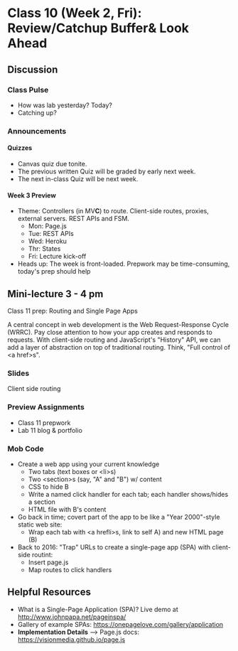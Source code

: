# Class 10 (Week 2, Fri): Review/Catchup Buffer&amp; Look Ahead

## Discussion

### Class Pulse
- How was lab yesterday? Today?
- Catching up?

### Announcements

#### Quizzes
- Canvas quiz due tonite.
- The previous written Quiz will be graded by early next week.
- The next in-class Quiz will be next week.

#### Week 3 Preview
- Theme: Controllers (in MV**C**) to route. Client-side routes, proxies, external servers. REST APIs and FSM.
  - Mon: Page.js
  - Tue: REST APIs
  - Wed: Heroku
  - Thr: States
  - Fri: Lecture kick-off
- Heads up: The week is front-loaded. Prepwork may be time-consuming, today's prep should help

## Mini-lecture 3 - 4 pm
Class 11 prep: Routing and Single Page Apps

A central concept in web development is the Web Request-Response Cycle (WRRC). Pay close attention to how your app creates and responds to requests. With client-side routing and JavaScript's "History" API, we can add a layer of abstraction on top of traditional routing. Think, "Full control of &lt;a href&gt;s".

### Slides
Client side routing

### Preview Assignments
- Class 11 prepwork
- Lab 11 blog &amp; portfolio

### Mob Code
- Create a web app using your current knowledge
  - Two tabs (text boxes or &lt;li&gt;s)
  - Two &lt;section&gt;s (say, "A" and "B") w/ content
  - CSS to hide B
  - Write a named click handler for each tab; each handler shows/hides a section
  - HTML file with B's content
- Go back in time; covert part of the app to be like a "Year 2000"-style static web site:
  - Wrap each tab with &lt;a hrefli&gt;s, link to self A) and new HTML page (B)
- Back to 2016: "Trap" URLs to create a single-page app (SPA) with client-side routint:
  - Insert page.js
  - Map routes to click handlers

## Helpful Resources
- What is a Single-Page Application (SPA)? Live demo at http://www.johnpapa.net/pageinspa/
- Gallery of example SPAs: https://onepagelove.com/gallery/application
- **Implementation Details** --> Page.js docs: https://visionmedia.github.io/page.js
